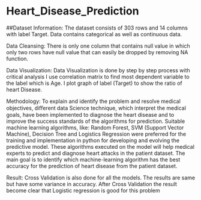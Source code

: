 # Heart_Disease_Prediction
##Dataset Information:
The dataset consists of 303 rows and 14 columns with label Target. Data contains categorical as well as continuous data.

Data Cleansing:
There is only one column that contains null value in which only two rows have null value that can easily be dropped by removing NA function.

Data Visualization:
Data Visualization is done by step by step process with critical analysis I use correlation matrix to find most dependent variable to the label which is Age. I plot graph of label (Target) to show the ratio of heart Disease.

Methodology:
To explain and identify the problem and resolve medical objectives, diﬀerent data Science technique, which interpret the medical goals, have been implemented to diagnose the heart disease and to improve the success standards of the algorithms for prediction. Suitable machine learning algorithms, like: Random Forest, SVM (Support Vector Machine), Decision Tree and Logistics Regression were preferred for the training and implementation in python for developing and evolving the predictive model. These algorithms executed on the model will help medical experts to predict and diagnose heart attacks in the patient dataset. The main goal is to identify which machine-learning algorithm has the best accuracy for the prediction of heart disease from the patient dataset.

Result:
Cross Validation is also done for all the models. The results are same but have some variance in accuracy. After Cross Validation the result become clear that Logistic regression is good for this problem
